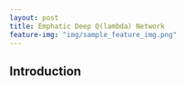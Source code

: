 ```yaml
---
layout: post
title: Emphatic Deep Q(lambda) Network
feature-img: "img/sample_feature_img.png"
---
```


## Introduction

